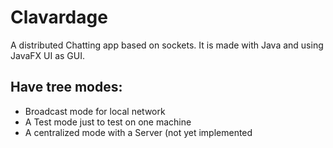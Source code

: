 # Clavardage

A distributed Chatting app based on sockets. It is made with Java and using JavaFX UI as GUI.

## Have tree modes:

+ Broadcast mode for local network
+ A Test mode just to test on one machine
+ A centralized mode with a Server (not yet implemented

